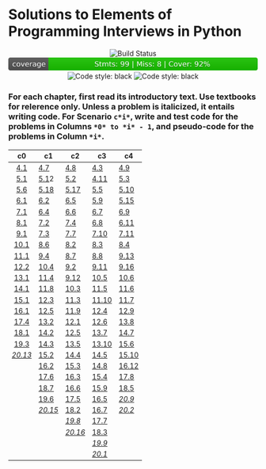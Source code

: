 # Solutions to Elements of Programming Interviews in Python

<div align="center">
<img alt="Build Status" src="https://github.com/CircArgs/EoPI/workflows/test/badge.svg">
<img alt="Coverage Status" src="https://github.com/CircArgs/EoPI/blob/badges/coverage_badge.svg">
<img alt="Code style: black" src="https://img.shields.io/badge/code%20style-black-000000.svg">
<img alt="Code style: black" src="https://img.shields.io/badge/language-Python-blue">
</div>

### For each chapter, first read its introductory text. Use textbooks for relerence only. Unless a problem is italicized, it entails writing code. For Scenario `c*i*`, write and test code for the problems in Columns `*0* to *i* - 1`, and pseudo-code for the problems in Column `*i*`.

|                                   c0                                   | c1                                                                     | c2                                                                     | c3                                                                   | c4                                                                   |
| :--------------------------------------------------------------------: | ---------------------------------------------------------------------- | ---------------------------------------------------------------------- | -------------------------------------------------------------------- | -------------------------------------------------------------------- |
|    [4.1](https://github.com/CircArgs/EoPI/blob/master/problems/4.1)    | [4.7](https://github.com/CircArgs/EoPI/blob/master/problems/4.7)       | [4.8](https://github.com/CircArgs/EoPI/blob/master/problems/4.8)       | [4.3](https://github.com/CircArgs/EoPI/blob/master/problems/4.3)     | [4.9](https://github.com/CircArgs/EoPI/blob/master/problems/4.9)     |
|    [5.1](https://github.com/CircArgs/EoPI/blob/master/problems/5.1)    | [5.1](https://github.com/CircArgs/EoPI/blob/master/problems/5.1)2      | [5.2](https://github.com/CircArgs/EoPI/blob/master/problems/5.2)       | [4.11](https://github.com/CircArgs/EoPI/blob/master/problems/4.11)   | [5.3](https://github.com/CircArgs/EoPI/blob/master/problems/5.3)     |
|    [5.6](https://github.com/CircArgs/EoPI/blob/master/problems/5.6)    | [5.18](https://github.com/CircArgs/EoPI/blob/master/problems/5.18)     | [5.17](https://github.com/CircArgs/EoPI/blob/master/problems/5.17)     | [5.5](https://github.com/CircArgs/EoPI/blob/master/problems/5.5)     | [5.10](https://github.com/CircArgs/EoPI/blob/master/problems/5.10)   |
|    [6.1](https://github.com/CircArgs/EoPI/blob/master/problems/6.1)    | [6.2](https://github.com/CircArgs/EoPI/blob/master/problems/6.2)       | [6.5](https://github.com/CircArgs/EoPI/blob/master/problems/6.5)       | [5.9](https://github.com/CircArgs/EoPI/blob/master/problems/5.9)     | [5.15](https://github.com/CircArgs/EoPI/blob/master/problems/5.15)   |
|    [7.1](https://github.com/CircArgs/EoPI/blob/master/problems/7.1)    | [6.4](https://github.com/CircArgs/EoPI/blob/master/problems/6.4)       | [6.6](https://github.com/CircArgs/EoPI/blob/master/problems/6.6)       | [6.7](https://github.com/CircArgs/EoPI/blob/master/problems/6.7)     | [6.9](https://github.com/CircArgs/EoPI/blob/master/problems/6.9)     |
|    [8.1](https://github.com/CircArgs/EoPI/blob/master/problems/8.1)    | [7.2](https://github.com/CircArgs/EoPI/blob/master/problems/7.2)       | [7.4](https://github.com/CircArgs/EoPI/blob/master/problems/7.4)       | [6.8](https://github.com/CircArgs/EoPI/blob/master/problems/6.8)     | [6.11](https://github.com/CircArgs/EoPI/blob/master/problems/6.11)   |
|    [9.1](https://github.com/CircArgs/EoPI/blob/master/problems/9.1)    | [7.3](https://github.com/CircArgs/EoPI/blob/master/problems/7.3)       | [7.7](https://github.com/CircArgs/EoPI/blob/master/problems/7.7)       | [7.10](https://github.com/CircArgs/EoPI/blob/master/problems/7.10)   | [7.11](https://github.com/CircArgs/EoPI/blob/master/problems/7.11)   |
|   [10.1](https://github.com/CircArgs/EoPI/blob/master/problems/10.1)   | [8.6](https://github.com/CircArgs/EoPI/blob/master/problems/8.6)       | [8.2](https://github.com/CircArgs/EoPI/blob/master/problems/8.2)       | [8.3](https://github.com/CircArgs/EoPI/blob/master/problems/8.3)     | [8.4](https://github.com/CircArgs/EoPI/blob/master/problems/8.4)     |
|   [11.1](https://github.com/CircArgs/EoPI/blob/master/problems/11.1)   | [9.4](https://github.com/CircArgs/EoPI/blob/master/problems/9.4)       | [8.7](https://github.com/CircArgs/EoPI/blob/master/problems/8.7)       | [8.8](https://github.com/CircArgs/EoPI/blob/master/problems/8.8)     | [9.13](https://github.com/CircArgs/EoPI/blob/master/problems/9.13)   |
|   [12.2](https://github.com/CircArgs/EoPI/blob/master/problems/12.2)   | [10.4](https://github.com/CircArgs/EoPI/blob/master/problems/10.4)     | [9.2](https://github.com/CircArgs/EoPI/blob/master/problems/9.2)       | [9.11](https://github.com/CircArgs/EoPI/blob/master/problems/9.11)   | [9.16](https://github.com/CircArgs/EoPI/blob/master/problems/9.16)   |
|   [13.1](https://github.com/CircArgs/EoPI/blob/master/problems/13.1)   | [11.4](https://github.com/CircArgs/EoPI/blob/master/problems/11.4)     | [9.12](https://github.com/CircArgs/EoPI/blob/master/problems/9.12)     | [10.5](https://github.com/CircArgs/EoPI/blob/master/problems/10.5)   | [10.6](https://github.com/CircArgs/EoPI/blob/master/problems/10.6)   |
|   [14.1](https://github.com/CircArgs/EoPI/blob/master/problems/14.1)   | [11.8](https://github.com/CircArgs/EoPI/blob/master/problems/11.8)     | [10.3](https://github.com/CircArgs/EoPI/blob/master/problems/10.3)     | [11.5](https://github.com/CircArgs/EoPI/blob/master/problems/11.5)   | [11.6](https://github.com/CircArgs/EoPI/blob/master/problems/11.6)   |
|   [15.1](https://github.com/CircArgs/EoPI/blob/master/problems/15.1)   | [12.3](https://github.com/CircArgs/EoPI/blob/master/problems/12.3)     | [11.3](https://github.com/CircArgs/EoPI/blob/master/problems/11.3)     | [11.10](https://github.com/CircArgs/EoPI/blob/master/problems/11.10) | [11.7](https://github.com/CircArgs/EoPI/blob/master/problems/11.7)   |
|   [16.1](https://github.com/CircArgs/EoPI/blob/master/problems/16.1)   | [12.5](https://github.com/CircArgs/EoPI/blob/master/problems/12.5)     | [11.9](https://github.com/CircArgs/EoPI/blob/master/problems/11.9)     | [12.4](https://github.com/CircArgs/EoPI/blob/master/problems/12.4)   | [12.9](https://github.com/CircArgs/EoPI/blob/master/problems/12.9)   |
|   [17.4](https://github.com/CircArgs/EoPI/blob/master/problems/17.4)   | [13.2](https://github.com/CircArgs/EoPI/blob/master/problems/13.2)     | [12.1](https://github.com/CircArgs/EoPI/blob/master/problems/12.1)     | [12.6](https://github.com/CircArgs/EoPI/blob/master/problems/12.6)   | [13.8](https://github.com/CircArgs/EoPI/blob/master/problems/13.8)   |
|   [18.1](https://github.com/CircArgs/EoPI/blob/master/problems/18.1)   | [14.2](https://github.com/CircArgs/EoPI/blob/master/problems/14.2)     | [12.5](https://github.com/CircArgs/EoPI/blob/master/problems/12.5)     | [13.7](https://github.com/CircArgs/EoPI/blob/master/problems/13.7)   | [14.7](https://github.com/CircArgs/EoPI/blob/master/problems/14.7)   |
|   [19.3](https://github.com/CircArgs/EoPI/blob/master/problems/19.3)   | [14.3](https://github.com/CircArgs/EoPI/blob/master/problems/14.3)     | [13.5](https://github.com/CircArgs/EoPI/blob/master/problems/13.5)     | [13.10](https://github.com/CircArgs/EoPI/blob/master/problems/13.10) | [15.6](https://github.com/CircArgs/EoPI/blob/master/problems/15.6)   |
| [_20.13_](https://github.com/CircArgs/EoPI/blob/master/problems/20.13) | [15.2](https://github.com/CircArgs/EoPI/blob/master/problems/15.2)     | [14.4](https://github.com/CircArgs/EoPI/blob/master/problems/14.4)     | [14.5](https://github.com/CircArgs/EoPI/blob/master/problems/14.5)   | [15.10](https://github.com/CircArgs/EoPI/blob/master/problems/15.10) |
|                                                                        | [16.2](https://github.com/CircArgs/EoPI/blob/master/problems/16.2)     | [15.3](https://github.com/CircArgs/EoPI/blob/master/problems/15.3)     | [14.8](https://github.com/CircArgs/EoPI/blob/master/problems/14.8)   | [16.12](https://github.com/CircArgs/EoPI/blob/master/problems/16.12) |
|                                                                        | [17.6](https://github.com/CircArgs/EoPI/blob/master/problems/17.6)     | [16.3](https://github.com/CircArgs/EoPI/blob/master/problems/16.3)     | [15.4](https://github.com/CircArgs/EoPI/blob/master/problems/15.4)   | [17.8](https://github.com/CircArgs/EoPI/blob/master/problems/17.8)   |
|                                                                        | [18.7](https://github.com/CircArgs/EoPI/blob/master/problems/18.7)     | [16.6](https://github.com/CircArgs/EoPI/blob/master/problems/16.6)     | [15.9](https://github.com/CircArgs/EoPI/blob/master/problems/15.9)   | [18.5](https://github.com/CircArgs/EoPI/blob/master/problems/18.5)   |
|                                                                        | [19.6](https://github.com/CircArgs/EoPI/blob/master/problems/19.6)     | [17.5](https://github.com/CircArgs/EoPI/blob/master/problems/17.5)     | [16.5](https://github.com/CircArgs/EoPI/blob/master/problems/16.5)   | [_20.9_](https://github.com/CircArgs/EoPI/blob/master/problems/20.9) |
|                                                                        | [_20.15_](https://github.com/CircArgs/EoPI/blob/master/problems/20.15) | [18.2](https://github.com/CircArgs/EoPI/blob/master/problems/18.2)     | [16.7](https://github.com/CircArgs/EoPI/blob/master/problems/16.7)   | [_20.2_](https://github.com/CircArgs/EoPI/blob/master/problems/20.2) |
|                                                                        |                                                                        | [_19.8_](https://github.com/CircArgs/EoPI/blob/master/problems/19.8)   | [17.7](https://github.com/CircArgs/EoPI/blob/master/problems/17.7)   |                                                                      |
|                                                                        |                                                                        | [_20.16_](https://github.com/CircArgs/EoPI/blob/master/problems/20.16) | [18.3](https://github.com/CircArgs/EoPI/blob/master/problems/18.3)   |                                                                      |
|                                                                        |                                                                        |                                                                        | [_19.9_](https://github.com/CircArgs/EoPI/blob/master/problems/19.9) |                                                                      |
|                                                                        |                                                                        |                                                                        | [_20.1_](https://github.com/CircArgs/EoPI/blob/master/problems/20.1) |                                                                      |
